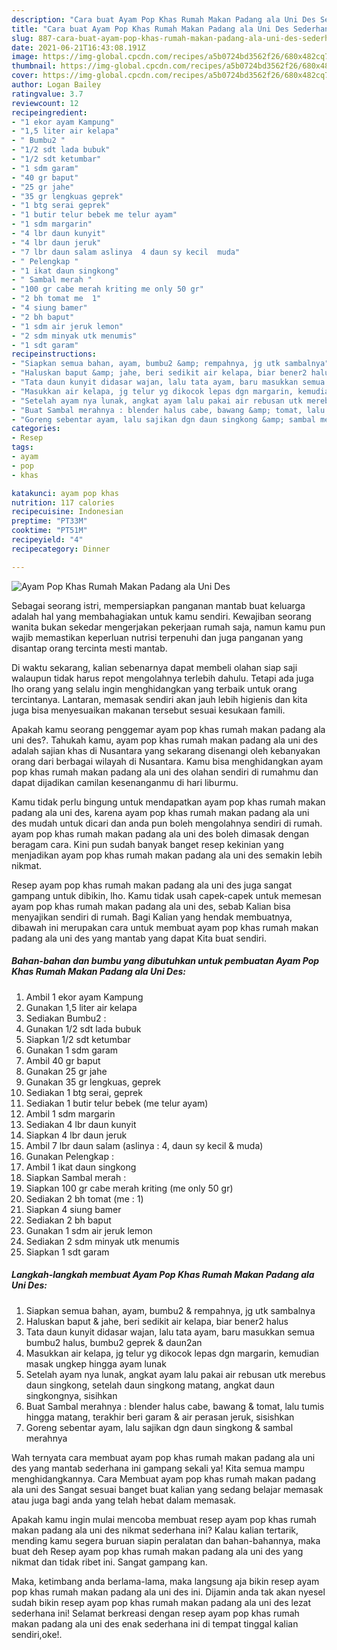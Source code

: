 ```yaml
---
description: "Cara buat Ayam Pop Khas Rumah Makan Padang ala Uni Des Sederhana dan Mudah Dibuat"
title: "Cara buat Ayam Pop Khas Rumah Makan Padang ala Uni Des Sederhana dan Mudah Dibuat"
slug: 887-cara-buat-ayam-pop-khas-rumah-makan-padang-ala-uni-des-sederhana-dan-mudah-dibuat
date: 2021-06-21T16:43:08.191Z
image: https://img-global.cpcdn.com/recipes/a5b0724bd3562f26/680x482cq70/ayam-pop-khas-rumah-makan-padang-ala-uni-des-foto-resep-utama.jpg
thumbnail: https://img-global.cpcdn.com/recipes/a5b0724bd3562f26/680x482cq70/ayam-pop-khas-rumah-makan-padang-ala-uni-des-foto-resep-utama.jpg
cover: https://img-global.cpcdn.com/recipes/a5b0724bd3562f26/680x482cq70/ayam-pop-khas-rumah-makan-padang-ala-uni-des-foto-resep-utama.jpg
author: Logan Bailey
ratingvalue: 3.7
reviewcount: 12
recipeingredient:
- "1 ekor ayam Kampung"
- "1,5 liter air kelapa"
- " Bumbu2 "
- "1/2 sdt lada bubuk"
- "1/2 sdt ketumbar"
- "1 sdm garam"
- "40 gr baput"
- "25 gr jahe"
- "35 gr lengkuas geprek"
- "1 btg serai geprek"
- "1 butir telur bebek me telur ayam"
- "1 sdm margarin"
- "4 lbr daun kunyit"
- "4 lbr daun jeruk"
- "7 lbr daun salam aslinya  4 daun sy kecil  muda"
- " Pelengkap "
- "1 ikat daun singkong"
- " Sambal merah "
- "100 gr cabe merah kriting me only 50 gr"
- "2 bh tomat me  1"
- "4 siung bamer"
- "2 bh baput"
- "1 sdm air jeruk lemon"
- "2 sdm minyak utk menumis"
- "1 sdt garam"
recipeinstructions:
- "Siapkan semua bahan, ayam, bumbu2 &amp; rempahnya, jg utk sambalnya"
- "Haluskan baput &amp; jahe, beri sedikit air kelapa, biar bener2 halus"
- "Tata daun kunyit didasar wajan, lalu tata ayam, baru masukkan semua bumbu2 halus, bumbu2 geprek &amp; daun2an"
- "Masukkan air kelapa, jg telur yg dikocok lepas dgn margarin, kemudian masak ungkep hingga ayam lunak"
- "Setelah ayam nya lunak, angkat ayam lalu pakai air rebusan utk merebus daun singkong, setelah daun singkong matang, angkat daun singkongnya, sisihkan"
- "Buat Sambal merahnya : blender halus cabe, bawang &amp; tomat, lalu tumis hingga matang, terakhir beri garam &amp; air perasan jeruk, sisishkan"
- "Goreng sebentar ayam, lalu sajikan dgn daun singkong &amp; sambal merahnya"
categories:
- Resep
tags:
- ayam
- pop
- khas

katakunci: ayam pop khas 
nutrition: 117 calories
recipecuisine: Indonesian
preptime: "PT33M"
cooktime: "PT51M"
recipeyield: "4"
recipecategory: Dinner

---
```



![Ayam Pop Khas Rumah Makan Padang ala Uni Des](https://img-global.cpcdn.com/recipes/a5b0724bd3562f26/680x482cq70/ayam-pop-khas-rumah-makan-padang-ala-uni-des-foto-resep-utama.jpg)

Sebagai seorang istri, mempersiapkan panganan mantab buat keluarga adalah hal yang membahagiakan untuk kamu sendiri. Kewajiban seorang  wanita bukan sekedar mengerjakan pekerjaan rumah saja, namun kamu pun wajib memastikan keperluan nutrisi terpenuhi dan juga panganan yang disantap orang tercinta mesti mantab.

Di waktu  sekarang, kalian sebenarnya dapat membeli olahan siap saji walaupun tidak harus repot mengolahnya terlebih dahulu. Tetapi ada juga lho orang yang selalu ingin menghidangkan yang terbaik untuk orang tercintanya. Lantaran, memasak sendiri akan jauh lebih higienis dan kita juga bisa menyesuaikan makanan tersebut sesuai kesukaan famili. 



Apakah kamu seorang penggemar ayam pop khas rumah makan padang ala uni des?. Tahukah kamu, ayam pop khas rumah makan padang ala uni des adalah sajian khas di Nusantara yang sekarang disenangi oleh kebanyakan orang dari berbagai wilayah di Nusantara. Kamu bisa menghidangkan ayam pop khas rumah makan padang ala uni des olahan sendiri di rumahmu dan dapat dijadikan camilan kesenanganmu di hari liburmu.

Kamu tidak perlu bingung untuk mendapatkan ayam pop khas rumah makan padang ala uni des, karena ayam pop khas rumah makan padang ala uni des mudah untuk dicari dan anda pun boleh mengolahnya sendiri di rumah. ayam pop khas rumah makan padang ala uni des boleh dimasak dengan beragam cara. Kini pun sudah banyak banget resep kekinian yang menjadikan ayam pop khas rumah makan padang ala uni des semakin lebih nikmat.

Resep ayam pop khas rumah makan padang ala uni des juga sangat gampang untuk dibikin, lho. Kamu tidak usah capek-capek untuk memesan ayam pop khas rumah makan padang ala uni des, sebab Kalian bisa menyajikan sendiri di rumah. Bagi Kalian yang hendak membuatnya, dibawah ini merupakan cara untuk membuat ayam pop khas rumah makan padang ala uni des yang mantab yang dapat Kita buat sendiri.

<!--inarticleads1-->

##### Bahan-bahan dan bumbu yang dibutuhkan untuk pembuatan Ayam Pop Khas Rumah Makan Padang ala Uni Des:

1. Ambil 1 ekor ayam Kampung
1. Gunakan 1,5 liter air kelapa
1. Sediakan  Bumbu2 :
1. Gunakan 1/2 sdt lada bubuk
1. Siapkan 1/2 sdt ketumbar
1. Gunakan 1 sdm garam
1. Ambil 40 gr baput
1. Gunakan 25 gr jahe
1. Gunakan 35 gr lengkuas, geprek
1. Sediakan 1 btg serai, geprek
1. Sediakan 1 butir telur bebek (me telur ayam)
1. Ambil 1 sdm margarin
1. Sediakan 4 lbr daun kunyit
1. Siapkan 4 lbr daun jeruk
1. Ambil 7 lbr daun salam (aslinya : 4, daun sy kecil &amp; muda)
1. Gunakan  Pelengkap :
1. Ambil 1 ikat daun singkong
1. Siapkan  Sambal merah :
1. Siapkan 100 gr cabe merah kriting (me only 50 gr)
1. Sediakan 2 bh tomat (me : 1)
1. Siapkan 4 siung bamer
1. Sediakan 2 bh baput
1. Gunakan 1 sdm air jeruk lemon
1. Sediakan 2 sdm minyak utk menumis
1. Siapkan 1 sdt garam




<!--inarticleads2-->

##### Langkah-langkah membuat Ayam Pop Khas Rumah Makan Padang ala Uni Des:

1. Siapkan semua bahan, ayam, bumbu2 &amp; rempahnya, jg utk sambalnya
1. Haluskan baput &amp; jahe, beri sedikit air kelapa, biar bener2 halus
1. Tata daun kunyit didasar wajan, lalu tata ayam, baru masukkan semua bumbu2 halus, bumbu2 geprek &amp; daun2an
1. Masukkan air kelapa, jg telur yg dikocok lepas dgn margarin, kemudian masak ungkep hingga ayam lunak
1. Setelah ayam nya lunak, angkat ayam lalu pakai air rebusan utk merebus daun singkong, setelah daun singkong matang, angkat daun singkongnya, sisihkan
1. Buat Sambal merahnya : blender halus cabe, bawang &amp; tomat, lalu tumis hingga matang, terakhir beri garam &amp; air perasan jeruk, sisishkan
1. Goreng sebentar ayam, lalu sajikan dgn daun singkong &amp; sambal merahnya




Wah ternyata cara membuat ayam pop khas rumah makan padang ala uni des yang mantab sederhana ini gampang sekali ya! Kita semua mampu menghidangkannya. Cara Membuat ayam pop khas rumah makan padang ala uni des Sangat sesuai banget buat kalian yang sedang belajar memasak atau juga bagi anda yang telah hebat dalam memasak.

Apakah kamu ingin mulai mencoba membuat resep ayam pop khas rumah makan padang ala uni des nikmat sederhana ini? Kalau kalian tertarik, mending kamu segera buruan siapin peralatan dan bahan-bahannya, maka buat deh Resep ayam pop khas rumah makan padang ala uni des yang nikmat dan tidak ribet ini. Sangat gampang kan. 

Maka, ketimbang anda berlama-lama, maka langsung aja bikin resep ayam pop khas rumah makan padang ala uni des ini. Dijamin anda tak akan nyesel sudah bikin resep ayam pop khas rumah makan padang ala uni des lezat sederhana ini! Selamat berkreasi dengan resep ayam pop khas rumah makan padang ala uni des enak sederhana ini di tempat tinggal kalian sendiri,oke!.

